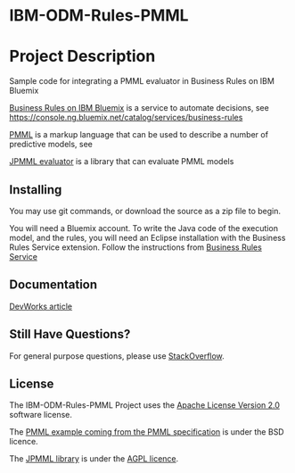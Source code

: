 # IBM-ODM-Rules-PMML

# Project Description
Sample code for integrating a PMML evaluator in Business Rules on IBM Bluemix


[Business Rules on IBM Bluemix](https://console.bluemix.net/catalog/services/business-rules) is a service to automate decisions, see https://console.ng.bluemix.net/catalog/services/business-rules

[PMML](http://dmg.org/pmml/v4-3/GeneralStructure.html) is a markup language that can be used to describe a number of predictive models, see 

[JPMML evaluator](https://github.com/jpmml/jpmml-evaluator) is a library that can evaluate PMML models

## Installing
You may use git commands, or download the source as a zip file to begin.
 
You will need a Bluemix account. To write the Java code of the execution model, and the rules, you will need an Eclipse installation with the Business Rules Service extension.
Follow the instructions from [Business Rules Service](https://console.ng.bluemix.net/docs/services/rules/index-gentopic1.html)

## Documentation
[DevWorks article](1708-ardoint.pdf)

## Still Have Questions?
For general purpose questions, please use [StackOverflow](http://stackoverflow.com/questions/tagged/IBM-ODM).

## License <a name="license"></a>
The IBM-ODM-Rules-PMML Project uses the [Apache License Version 2.0](LICENSE) software license.

The [PMML example coming from the PMML specification](http://dmg.org/pmml/v4-3/NeuralNetwork.html) is under the BSD licence.

The [JPMML library](https://github.com/jpmml/jpmml-evaluator) is under the [AGPL licence](https://github.com/jpmml/jpmml-evaluator/blob/master/LICENSE.txt).



